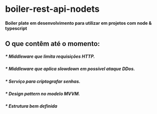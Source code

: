 # boiler-rest-api-nodets

<h4> Boiler plate em desenvolvimento para utilizar em projetos com node & typescript </h4>

<h2>O que contêm até o momento: </h2>
 <h5>* Middleware que limita requisições HTTP.</h5>
 <h5>* Middleware que aplica slowdown em possível ataque DDos.</h5>
 <h5>* Serviço para criptografar senhas.</h5>
 <h5>* Design pattern no modelo MVVM.</h5>
 <h5>* Estrutura bem definida </h5>

 
